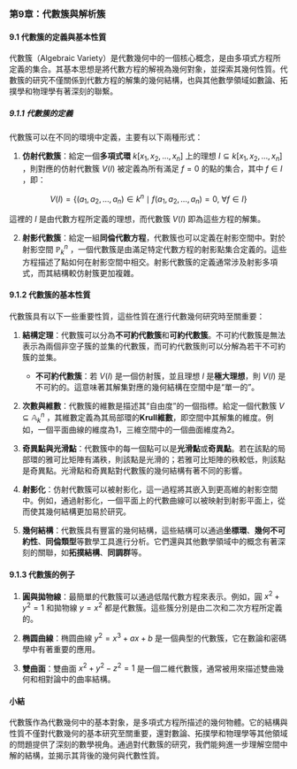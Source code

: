 ### 第9章：代數簇與解析簇

#### 9.1 代數簇的定義與基本性質

代數簇（Algebraic Variety）是代數幾何中的一個核心概念，是由多項式方程所定義的集合。其基本思想是將代數方程的解視為幾何對象，並探索其幾何性質。代數簇的研究不僅關係到代數方程的解集的幾何結構，也與其他數學領域如數論、拓撲學和物理學有著深刻的聯繫。

##### 9.1.1 代數簇的定義

代數簇可以在不同的環境中定義，主要有以下兩種形式：

1. **仿射代數簇**：給定一個**多項式環**  $`k[x_1, x_2, \dots, x_n]`$  上的理想  $`I \subseteq k[x_1, x_2, \dots, x_n]`$ ，則對應的仿射代數簇  $`V(I)`$  被定義為所有滿足  $`f = 0`$  的點的集合，其中  $`f \in I`$ ，即：
   
```math
V(I) = \{ (a_1, a_2, \dots, a_n) \in k^n \mid f(a_1, a_2, \dots, a_n) = 0, \ \forall f \in I \}
```

   這裡的  $`I`$  是由代數方程所定義的理想，而代數簇  $`V(I)`$  即為這些方程的解集。

2. **射影代數簇**：給定一組**同倫代數方程**，代數簇也可以定義在射影空間中。對於射影空間  $`\mathbb{P}^n_k`$ ，一個代數簇是由滿足特定代數方程的射影點集合定義的。這些方程描述了點如何在射影空間中相交。射影代數簇的定義通常涉及射影多項式，而其結構較仿射簇更加複雜。

#### 9.1.2 代數簇的基本性質

代數簇具有以下一些重要性質，這些性質在進行代數幾何研究時至關重要：

1. **結構定理**：代數簇可以分為**不可約代數簇**和**可約代數簇**。不可約代數簇是無法表示為兩個非空子簇的並集的代數簇，而可約代數簇則可以分解為若干不可約簇的並集。
   
   - **不可約代數簇**：若  $`V(I)`$  是一個仿射簇，並且理想  $`I`$  是**極大理想**，則  $`V(I)`$  是不可約的。這意味著其解集對應的幾何結構在空間中是“單一的”。
   
2. **次數與維數**：代數簇的維數是描述其“自由度”的一個指標。給定一個代數簇  $`V \subseteq \mathbb{A}^n_k`$ ，其維數定義為其局部環的**Krull維數**，即空間中其解集的維度。例如，一個平面曲線的維度為1，三維空間中的一個曲面維度為2。

3. **奇異點與光滑點**：代數簇中的每一個點可以是**光滑點**或**奇異點**。若在該點的局部環的雅可比矩陣有滿秩，則該點是光滑的；若雅可比矩陣的秩較低，則該點是奇異點。光滑點和奇異點對代數簇的幾何結構有著不同的影響。

4. **射影化**：仿射代數簇可以被射影化，這一過程將其嵌入到更高維的射影空間中。例如，通過射影化，一個平面上的代數曲線可以被映射到射影平面上，從而使其幾何結構更加易於研究。

5. **幾何結構**：代數簇具有豐富的幾何結構，這些結構可以通過**坐標環**、**幾何不可約性**、**同倫類型**等數學工具進行分析。它們還與其他數學領域中的概念有著深刻的關聯，如**拓撲結構**、**同調群**等。

#### 9.1.3 代數簇的例子

1. **圓與拋物線**：最簡單的代數簇可以通過低階代數方程來表示。例如，圓  $`x^2 + y^2 = 1`$  和拋物線  $`y = x^2`$  都是代數簇。這些簇分別是由二次和二次方程所定義的。

2. **椭圆曲線**：椭圆曲線  $`y^2 = x^3 + ax + b`$  是一個典型的代數簇，它在數論和密碼學中有著重要的應用。

3. **雙曲面**：雙曲面  $`x^2 + y^2 - z^2 = 1`$  是一個二維代數簇，通常被用來描述雙曲幾何和相對論中的曲率結構。

#### 小結

代數簇作為代數幾何中的基本對象，是多項式方程所描述的幾何物體。它的結構與性質不僅對代數幾何的基本研究至關重要，還對數論、拓撲學和物理學等其他領域的問題提供了深刻的數學視角。通過對代數簇的研究，我們能夠進一步理解空間中解的結構，並揭示其背後的幾何與代數性質。